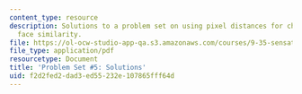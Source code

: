 ```yaml
---
content_type: resource
description: Solutions to a problem set on using pixel distances for characterizing
  face similarity.
file: https://ol-ocw-studio-app-qa.s3.amazonaws.com/courses/9-35-sensation-and-perception-spring-2009/f2d2fed2dad3ed55232e107865fff64d_MIT9_35s09_sol_pset05.pdf
file_type: application/pdf
resourcetype: Document
title: 'Problem Set #5: Solutions'
uid: f2d2fed2-dad3-ed55-232e-107865fff64d
---
```

